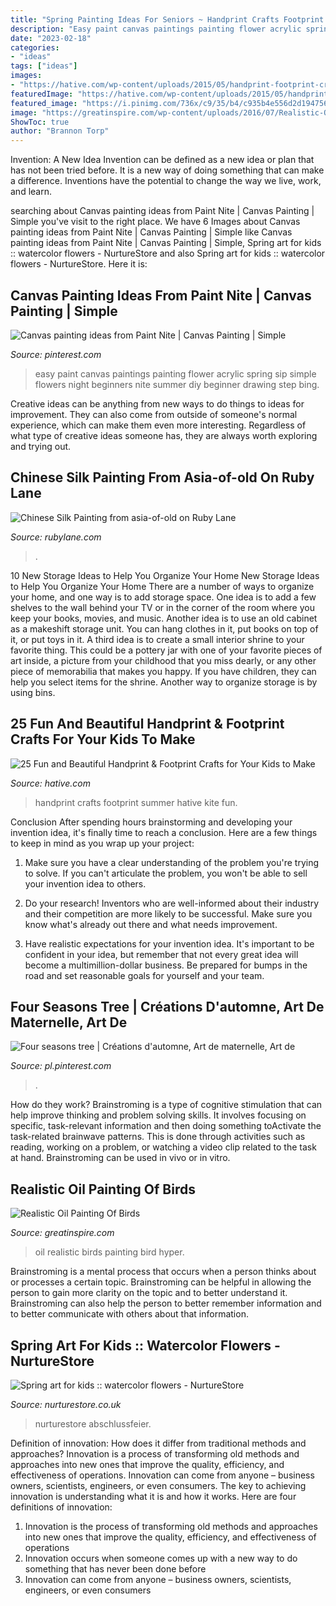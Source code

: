 ```yaml
---
title: "Spring Painting Ideas For Seniors ~ Handprint Crafts Footprint Summer Hative Kite Fun"
description: "Easy paint canvas paintings painting flower acrylic spring sip simple flowers night beginners nite summer diy beginner drawing step bing"
date: "2023-02-18"
categories:
- "ideas"
tags: ["ideas"]
images:
- "https://hative.com/wp-content/uploads/2015/05/handprint-footprint-crafts/18-handprint-footprint-crafts.jpg"
featuredImage: "https://hative.com/wp-content/uploads/2015/05/handprint-footprint-crafts/18-handprint-footprint-crafts.jpg"
featured_image: "https://i.pinimg.com/736x/c9/35/b4/c935b4e556d2d194756c4983745f89ea.jpg"
image: "https://greatinspire.com/wp-content/uploads/2016/07/Realistic-Oil-Painting-of-Birds-5.jpg"
ShowToc: true
author: "Brannon Torp"
---
```



Invention: A New Idea
Invention can be defined as a new idea or plan that has not been tried before. It is a new way of doing something that can make a difference. Inventions have the potential to change the way we live, work, and learn.

	

		
searching about Canvas painting ideas from Paint Nite | Canvas Painting | Simple you've visit to the right place. We have 6 Images about Canvas painting ideas from Paint Nite | Canvas Painting | Simple like Canvas painting ideas from Paint Nite | Canvas Painting | Simple, Spring art for kids :: watercolor flowers - NurtureStore and also Spring art for kids :: watercolor flowers - NurtureStore. Here it is:
		
    
## Canvas Painting Ideas From Paint Nite | Canvas Painting | Simple

<img loading=lazy src="https://i.pinimg.com/736x/64/b0/66/64b0662730de98ff64d323180b025720--easy-paintings-spring-canvas-ideas.jpg?b=t" onerror="this.onerror=null;this.src='https://tse4.mm.bing.net/th?id=OIP.6or_iPV33PBuFLCqvdciNgHaNJ&amp;pid=15.1';" alt="Canvas painting ideas from Paint Nite | Canvas Painting | Simple">

_Source: pinterest.com_

>easy paint canvas paintings painting flower acrylic spring sip simple flowers night beginners nite summer diy beginner drawing step bing. 

	

Creative ideas can be anything from new ways to do things to ideas for improvement. They can also come from outside of someone's normal experience, which can make them even more interesting. Regardless of what type of creative ideas someone has, they are always worth exploring and trying out.

    
## Chinese Silk Painting From Asia-of-old On Ruby Lane

<img loading=lazy src="https://cdn0.rubylane.com/shops/1633319/170.3L.jpg?94" onerror="this.onerror=null;this.src='https://tse1.mm.bing.net/th?id=OIP.kQM_ZWM-Ba-mIOJQS-4hgQDYEg&amp;pid=15.1';" alt="Chinese Silk Painting from asia-of-old on Ruby Lane">

_Source: rubylane.com_

>. 

	

10 New Storage Ideas to Help You Organize Your Home
New Storage Ideas to Help You Organize Your Home
There are a number of ways to organize your home, and one way is to add storage space. One idea is to add a few shelves to the wall behind your TV or in the corner of the room where you keep your books, movies, and music. Another idea is to use an old cabinet as a makeshift storage unit. You can hang clothes in it, put books on top of it, or put toys in it. A third idea is to create a small interior shrine to your favorite thing. This could be a pottery jar with one of your favorite pieces of art inside, a picture from your childhood that you miss dearly, or any other piece of memorabilia that makes you happy. If you have children, they can help you select items for the shrine. Another way to organize storage is by using bins.

    
## 25 Fun And Beautiful Handprint &amp; Footprint Crafts For Your Kids To Make

<img loading=lazy src="https://hative.com/wp-content/uploads/2015/05/handprint-footprint-crafts/18-handprint-footprint-crafts.jpg" onerror="this.onerror=null;this.src='https://tse4.mm.bing.net/th?id=OIP.sXKjF_6QFr4Vyc2GQEJBGgHaKA&amp;pid=15.1';" alt="25 Fun and Beautiful Handprint &amp; Footprint Crafts for Your Kids to Make">

_Source: hative.com_

>handprint crafts footprint summer hative kite fun. 

	

Conclusion
After spending hours brainstorming and developing your invention idea, it's finally time to reach a conclusion. Here are a few things to keep in mind as you wrap up your project:
1. Make sure you have a clear understanding of the problem you're trying to solve. If you can't articulate the problem, you won't be able to sell your invention idea to others.

2. Do your research! Inventors who are well-informed about their industry and their competition are more likely to be successful. Make sure you know what's already out there and what needs improvement.

3. Have realistic expectations for your invention idea. It's important to be confident in your idea, but remember that not every great idea will become a multimillion-dollar business. Be prepared for bumps in the road and set reasonable goals for yourself and your team.

    
## Four Seasons Tree | Créations D&#039;automne, Art De Maternelle, Art De

<img loading=lazy src="https://i.pinimg.com/736x/c9/35/b4/c935b4e556d2d194756c4983745f89ea.jpg" onerror="this.onerror=null;this.src='https://tse1.mm.bing.net/th?id=OIP.rdF_TFTXPXtQMvpWVlra2QHaJ4&amp;pid=15.1';" alt="Four seasons tree | Créations d&#039;automne, Art de maternelle, Art de">

_Source: pl.pinterest.com_

>. 

	

How do they work?
Brainstroming is a type of cognitive stimulation that can help improve thinking and problem solving skills. It involves focusing on specific, task-relevant information and then doing something toActivate the task-related brainwave patterns. This is done through activities such as reading, working on a problem, or watching a video clip related to the task at hand. Brainstroming can be used in vivo or in vitro.

    
## Realistic Oil Painting Of Birds

<img loading=lazy src="https://greatinspire.com/wp-content/uploads/2016/07/Realistic-Oil-Painting-of-Birds-5.jpg" onerror="this.onerror=null;this.src='https://tse3.mm.bing.net/th?id=OIP.f0KY0SZdQrFlc795QvODdAHaKe&amp;pid=15.1';" alt="Realistic Oil Painting Of Birds">

_Source: greatinspire.com_

>oil realistic birds painting bird hyper. 

	

Brainstroming is a mental process that occurs when a person thinks about or processes a certain topic. Brainstroming can be helpful in allowing the person to gain more clarity on the topic and to better understand it. Brainstroming can also help the person to better remember information and to better communicate with others about that information.

    
## Spring Art For Kids :: Watercolor Flowers - NurtureStore

<img loading=lazy src="https://nurturestore.co.uk/wp-content/uploads/2014/03/spring-art-for-kids-watercolor-flowers.jpg" onerror="this.onerror=null;this.src='https://tse4.mm.bing.net/th?id=OIP.16BtbX0qHJfSNKAx6sCbMAAAAA&amp;pid=15.1';" alt="Spring art for kids :: watercolor flowers - NurtureStore">

_Source: nurturestore.co.uk_

>nurturestore abschlussfeier. 

	

Definition of innovation: How does it differ from traditional methods and approaches?
Innovation is a process of transforming old methods and approaches into new ones that improve the quality, efficiency, and effectiveness of operations. Innovation can come from anyone – business owners, scientists, engineers, or even consumers. The key to achieving innovation is understanding what it is and how it works. Here are four definitions of innovation: 
1. Innovation is the process of transforming old methods and approaches into new ones that improve the quality, efficiency, and effectiveness of operations 
2. Innovation occurs when someone comes up with a new way to do something that has never been done before 
3. Innovation can come from anyone – business owners, scientists, engineers, or even consumers 

